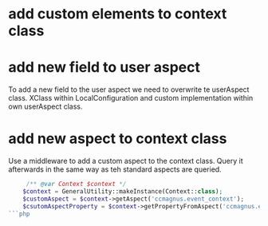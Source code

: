 # add custom elements to context class

# add new field to user aspect

To add a new field to the user aspect we need to overwrite te userAspect class.
XClass within LocalConfiguration and custom implementation within own userAspect class.

# add new aspect to context class

Use a middleware to add a custom aspect to the context class.
Query it afterwards in the same way as teh standard aspects are queried.

```php
     /** @var Context $context */
    $context = GeneralUtility::makeInstance(Context::class);
    $customAspect = $context->getAspect('ccmagnus.event_context');
    $csutomAspectProperty = $context->getPropertyFromAspect('ccmagnus.event_context','name');
```php

